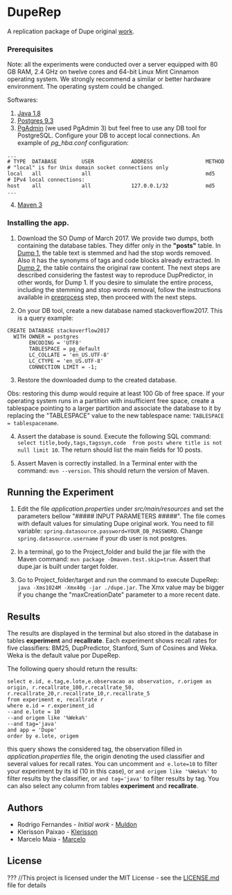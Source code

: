 # DupeRep
A replication package of Dupe original [work](http://ieeexplore.ieee.org/abstract/document/7832919/). 

### Prerequisites

Note: all the experiments were conducted over a server equipped with 80 GB RAM, 2.4 GHz on twelve cores and 64-bit Linux Mint Cinnamon operating system. We strongly recommend a similar or better hardware environment. The operating system could be changed. 

Softwares:
1. [Java 1.8] 
2. [Postgres 9.3]
3. [PgAdmin] (we used PgAdmin 3) but feel free to use any DB tool for PostgreSQL. Configure your DB to accept local connections. An example of *pg_hba.conf* configuration:

```
...
# TYPE  DATABASE        USER            ADDRESS                 METHOD
# "local" is for Unix domain socket connections only
local   all             all                                     md5
# IPv4 local connections:
host    all             all             127.0.0.1/32            md5
...
```

4. [Maven 3](https://maven.apache.org/)

### Installing the app.
1. Download the SO Dump of March 2017. We provide two dumps, both containing the database tables. They differ only in the **"posts"** table. In [Dump 1](http://lascam.facom.ufu.br/companion/duplicatequestion/backup_so_2017_raw_basic_tables_ok.backup), the table text is stemmed and had the stop words removed. Also it has the synonyms of tags and code blocks already extracted. In [Dump 2](...), the table contains the original raw content. The next steps are described considering the fastest way to reproduce DupPredictor, in other words, for Dump 1. If you desire to simulate the entire process, including the stemming and stop words removal, follow the instructions available in [preprocess] step, then proceed with the next steps.

2. On your DB tool, create a new database named stackoverflow2017. This is a query example:
```
CREATE DATABASE stackoverflow2017
  WITH OWNER = postgres
       ENCODING = 'UTF8'
       TABLESPACE = pg_default
       LC_COLLATE = 'en_US.UTF-8'
       LC_CTYPE = 'en_US.UTF-8'
       CONNECTION LIMIT = -1;
```
3. Restore the downloaded dump to the created database. 

Obs: restoring this dump would require at least 100 Gb of free space. If your operating system runs in a partition with insufficient free space, create a tablespace pointing to a larger partition and associate the database to it by replacing the "TABLESPACE" value to the new tablespace name: `TABLESPACE = tablespacename`. 

4. Assert the database is sound. Execute the following SQL command: `select title,body,tags,tagssyn,code  from posts where title is not null limit 10`. The return should list the main fields for 10 posts. 

5. Assert Maven is correctly installed. In a Terminal enter with the command: `mvn --version`. This should return the version of Maven. 

## Running the Experiment

1. Edit the file *application.properties* under *src/main/resources* and set the parameters bellow "##### INPUT PARAMETERS #####". The file comes with default values for simulating Dupe original work. You need to fill variable: `spring.datasource.password=YOUR_DB_PASSWORD`. Change `spring.datasource.username` if your db user is not postgres. 

2. In a terminal, go to the Project_folder and build the jar file with the Maven command: `mvn package -Dmaven.test.skip=true`. Assert that dupe.jar is built under target folder. 

3. Go to Project_folder/target and run the command to execute DupeRep: `java -Xms1024M -Xmx40g -jar ./dupe.jar`. The Xmx value may be bigger if you change the "maxCreationDate" parameter to a more recent date. 

## Results

The results are displayed in the terminal but also stored in the database in tables **experiment** and **recallrate**. Each experiment shows recall rates for five classifiers: BM25, DupPredictor, Stanford, Sum of Cosines and Weka. Weka is the default value por DupeRep. 

The following query should return the results:  
```
select e.id, e.tag,e.lote,e.observacao as observation, r.origem as origin, r.recallrate_100,r.recallrate_50, r.recallrate_20,r.recallrate_10,r.recallrate_5
from experiment e, recallrate r
where e.id = r.experiment_id
--and e.lote = 10 
--and origem like '%Weka%'
--and tag='java'
and app = 'Dupe'
order by e.lote, origem 
```
this query shows the considered tag, the observation filled in *application.properties* file, the origin denoting the used classifier and several values for recall rates. You can uncomment `and e.lote=10` to filter your experiment by its id (10 in this case), or `and origem like '%Weka%'` to filter results by the classifier, or `and tag='java'` to filter results by tag. You can also select any column from tables **experiment** and **recallrate**. 


## Authors

* Rodrigo Fernandes  - *Initial work* - [Muldon](https://github.com/muldon)
* Klerisson Paixao - [Klerisson](http://klerisson.github.io/)
* Marcelo Maia - [Marcelo](http://buscatextual.cnpq.br/buscatextual/visualizacv.do?id=K4791753E8)


## License
???
//This project is licensed under the MIT License - see the [LICENSE.md](LICENSE.md) file for details



[Java 1.8]: http://www.oracle.com/technetwork/java/javase/downloads/jre8-downloads-2133155.html
[Mallet]: http://mallet.cs.umass.edu/
[Postgres 9.3]: https://www.postgresql.org/download/
[PgAdmin]: https://www.pgadmin.org/download/
[Dump of March 2017]: http://lapes.ufu.br/so/
[preprocess]: https://github.com/muldon/preprocessor
